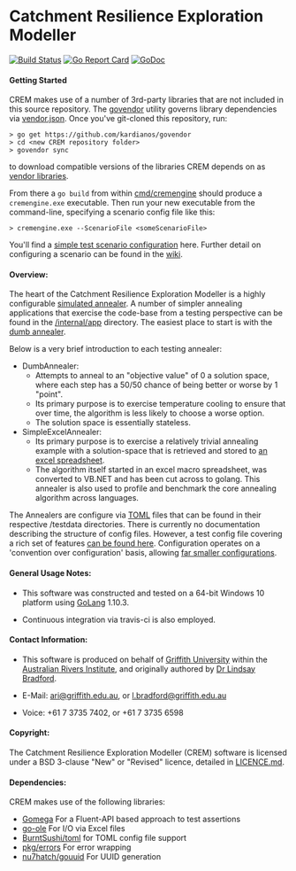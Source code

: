 # Catchment Resilience Exploration Modeller

[![Build Status](https://travis-ci.com/LindsayBradford/crem.svg?token=Xt8jEnqxCbgTcvvxNK8e&branch=master)](https://travis-ci.com/LindsayBradford/crem)
[![Go Report Card](https://goreportcard.com/badge/github.com/LindsayBradford/crem)](https://goreportcard.com/report/github.com/LindsayBradford/crem)
[![GoDoc](https://godoc.org/github.com/LindsayBradford/crem?status.svg)](https://godoc.org/github.com/LindsayBradford/crem)

#### Getting Started

CREM makes use of a number of 3rd-party libraries that are not included in this source repository. The [govendor](https://github.com/kardianos/govendor) utility governs library dependencies via  [vendor.json](https://github.com/LindsayBradford/crem/blob/master/vendor/vendor.json). 
Once you've git-cloned this repository, run:

```
> go get https://github.com/kardianos/govendor
> cd <new CREM repository folder>
> govendor sync
```

to download compatible versions of the libraries CREM depends on as [vendor libraries](https://golang.org/cmd/go/#hdr-Vendor_Directories). 

From there a `go build` from  within [cmd/cremengine](https://github.com/LindsayBradford/crem/blob/master/cmd/cremengine) should produce 
a `cremengine.exe` executable.  Then run your new executable  from the command-line, specifying a scenario config file like this:

```> cremengine.exe --ScenarioFile <someScenarioFile>```

You'll find a [simple test scenario configuration](https://github.com/LindsayBradford/crem/blob/master/cmd/cremengine/testdata/DumbAnnealerTestConfig-OneRun.toml) here. Further detail on configuring a scenario can be found in the [wiki](https://github.com/LindsayBradford/crem/wiki/Configuration#scenario-configuration). 

#### Overview:

The heart of the Catchment Resilience Exploration Modeller is a highly configurable [simulated annealer]( https://en.wikipedia.org/wiki/Simulated_annealing). 
A number of simpler annealing applications that exercise the code-base from a testing perspective can be found in the 
[/internal/app](https://github.com/LindsayBradford/crem/tree/master/internal/app) directory. The easiest place to start is with the [dumb annealer](https://github.com/LindsayBradford/crem/blob/master/internal/app/dumbannealer/main.go). 

Below is a very brief introduction to each testing annealer:
- DumbAnnealer: 
   - Attempts to anneal to an "objective value" of 0 a solution space, where each step has a 50/50 chance of  being better or worse by 1 "point".
   - Its primary purpose is to exercise temperature cooling to ensure that over time, the algorithm is less likely to choose a worse option.
   - The solution space is essentially stateless. 
- SimpleExcelAnnealer:
  - Its primary purpose is to exercise a relatively trivial annealing example with a solution-space that is retrieved 
    and stored to [an excel spreadsheet](https://github.com/LindsayBradford/crem/blob/master/internal/app/SimpleExcelAnnealer/testdata/SimpleExcelAnnealerTestFixture.xls). 
  - The algorithm itself started in an excel macro spreadsheet, was converted to VB.NET and has been cut across to 
    golang. This annealer is also used to profile and benchmark the core annealing algorithm across languages. 
    
The Annealers are configure via [TOML](https://github.com/toml-lang/toml) files that can be found in their respective /testdata directories. 
There is currently no documentation describing the structure of config files. However, a test config file 
covering a rich set of features [can be found here](https://github.com/LindsayBradford/crem/blob/master/config/testdata/DumbAnnealerRichValidConfig.toml). 
Configuration operates on a 'convention over configuration' basis, allowing [far smaller configurations](https://github.com/LindsayBradford/crem/blob/master/config/testdata/NullAnnealerMinimalValidConfig.toml).

#### General Usage Notes:

- This software was constructed and tested on a 64-bit Windows 10 platform using [GoLang](https://golang.org/) 1.10.3.

- Continuous integration via travis-ci is also employed.

#### Contact Information:

- This software is produced on behalf of [Griffith University](http://www.griffith.edu.au/) within the [Australian Rivers Institute](http://www.griffith.edu.au/environment-planning-architecture/australian-rivers-institute), and originally authored by [Dr Lindsay Bradford](https://github.com/LindsayBradford).

- E-Mail: [ari@griffith.edu.au](mailto:ari@griffith.edu.au), or [l.bradford@griffith.edu.au](mailto:l.bradford@griffith.edu.au)
- Voice: +61 7 3735 7402, or +61 7 3735 6598

#### Copyright:

The Catchment Resilience Exploration Modeller (CREM) software is licensed under a BSD 3-clause "New" or "Revised" licence,
detailed in [LICENCE.md](LICENCE.md).

#### Dependencies:

CREM makes use of the following libraries:

- [Gomega](https://github.com/onsi/gomega)  For a Fluent-API based approach to test assertions
- [go-ole](https://github.com/go-ole/go-ole) For I/O via Excel files
- [BurntSushi/toml](https://github.com/BurntSushi/toml) for TOML config file support
- [pkg/errors](https://github.com/pkg/errors) For error wrapping
- [nu7hatch/gouuid](https://github.com//nu7hatch/gouuid) For UUID generation
